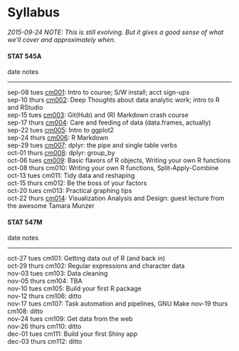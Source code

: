 # Syllabus



*2015-09-24 NOTE: This is still evolving. But it gives a good sense of what we'll cover and approximately when.*



<!-- unholy hack to make following two tables less wide and the same wide -->
<style type="text/css">
table {
   max-width: 50%;
}
</style>

#### STAT 545A


date           notes                                                                                                                              
-------------  -----------------------------------------------------------------------------------------------------------------------------------
sep-08 tues    <a href="cm001_course-intro-sw-install-account-signup.html">cm001</a>: Intro to course; S/W install; acct sign-ups                 
sep-10 thurs   <a href="cm002_r-rstudio-intro.html">cm002</a>: Deep Thoughts about data analytic work; intro to R and RStudio                     
sep-15 tues    <a href="cm003_r-objects-git-toe-dip.html">cm003</a>: Git(Hub) and (R) Markdown crash course                                       
sep-17 thurs   <a href="cm004_care-feeding-data.html">cm004</a>: Care and feeding of data (data.frames, actually)                                 
sep-22 tues    <a href="cm005_ggplot2-intro.html">cm005</a>: Intro to ggplot2                                                                     
sep-24 thurs   <a href="cm006_rmarkdown.html">cm006</a>: R Markdown                                                                               
sep-29 tues    <a href="cm007_dplyr-intro.html">cm007</a>: dplyr: the pipe and single table verbs                                                 
oct-01 thurs   <a href="cm008_dplyr-contd.html">cm008</a>: dplyr: group_by                                                                        
oct-06 tues    <a href="cm009_r-objects-collections.html">cm009</a>: Basic flavors of R objects, Writing your own R functions                     
oct-08 thurs   cm010: Writing your own R functions, Split-Apply-Combine                                                                           
oct-13 tues    cm011: Tidy data and reshaping                                                                                                     
oct-15 thurs   cm012: Be the boss of your factors                                                                                                 
oct-20 tues    cm013: Practical graphing tips                                                                                                     
oct-22 thurs   <a href="cm014_viz-design-munzner.html">cm014</a>: Visualization Analysis and Design: guest lecture from the awesome Tamara Munzer 

#### STAT 547M


date           notes                                          
-------------  -----------------------------------------------
oct-27 tues    cm101: Getting data out of R (and back in)     
oct-29 thurs   cm102: Regular expressions and character data  
nov-03 tues    cm103: Data cleaning                           
nov-05 thurs   cm104: TBA                                     
nov-10 tues    cm105: Build your first R package              
nov-12 thurs   cm106: ditto                                   
nov-17 tues    cm107: Task automation and pipelines, GNU Make 
nov-19 thurs   cm108: ditto                                   
nov-24 tues    cm109: Get data from the web                   
nov-26 thurs   cm110: ditto                                   
dec-01 tues    cm111: Build your first Shiny app              
dec-03 thurs   cm112: ditto                                   
